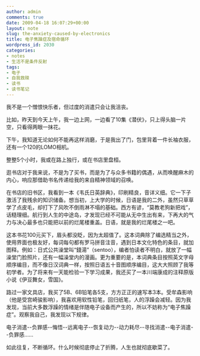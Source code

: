```yaml
---
author: admin
comments: true
date: 2009-04-18 16:07:29+00:00
layout: note
slug: the-anxiety-caused-by-electronics
title: 电子焦躁症及宿命循环
wordpress_id: 2030
categories:
- notes
- 生活不是条件反射
tags:
- 电子
- 自我救赎
- 读书
- 读书笔记
---
```


我不是一个憎恨快乐者，但过度的消遣只会让我沮丧。

比如，昨天到今天上午，我一边上网，一边看了10集《潜伏》，只上得头脑一片空，只看得两眼一抹花。

下午，我知道无论如何不能再这样消磨，于是我出了门，包里背着一件长袖衣服，还有一个120的LOMO相机。

整整5个小时，我或在路上独行，或在书店里盘桓。

逛书店对于我来说，不是为了买书，而是为了与众多书籍的偶遇，从而唤醒麻木的内心，响应那借助书名传递给我的来自精神领域的召唤。

在书店的旧书区，我看到一本《韦氏日英辞典》，印刷精良，音详义细。它一下子激活了我残余的知识储备。想当初，上大学的时候，日语是我的二外，虽然只草草学了点皮毛，却打下了风吹不倒雨淋不塌的基础。西方有谚，“莫教老狗新把戏”，话糙理细。航行到人生的中途岛，才发现已经不可能从无中生出有来，下再大的气力与决心最多也只能把以前的烂尾楼重盖。日语，就是我的烂尾楼之一吧。

这本书花100元买下，眉头都没眨，因为太超值了。这本词典除了编选精当之外，使用界面也极友好，每词每句都有罗马拼音注音，遇到日本文化特色的条目，就加图释。例如：日式公共澡堂叫“錢湯”（sentoo），编者怕读者不明白，就放了一幅澡堂门脸照片，还有一幅澡堂内的漫画。更为重要的是，本词典条目按照英文字母顺序编目，而不像日汉词典一样，按照日语五十音图顺序编目，这大大照顾了我等初学者。为了将来有一天能检验一下学习成果，我还买了一本川端康成的注释原版小说《伊豆舞女，雪国》。

路过一家文具店，我买了5B、6B铅笔各5支，方方正正的速写本3本。受牟森影响（他是受宫崎骏影响），我喜欢用软性铅笔，回归纸笔，人的浮躁会减轻。因为我发现，当前大多数浮躁的情绪是伴随电子设备而产生的，所以不妨称为“电子焦躁症”。观察我自己，我发现以下规律。

电子消遣--负罪感--悔悟--远离电子--恢复动力--动力耗尽--寻找消遣--电子消遣--负罪感……

如此往复，不断循环。什么时候彻底停止了折腾，人生也就彻底歇菜了。
